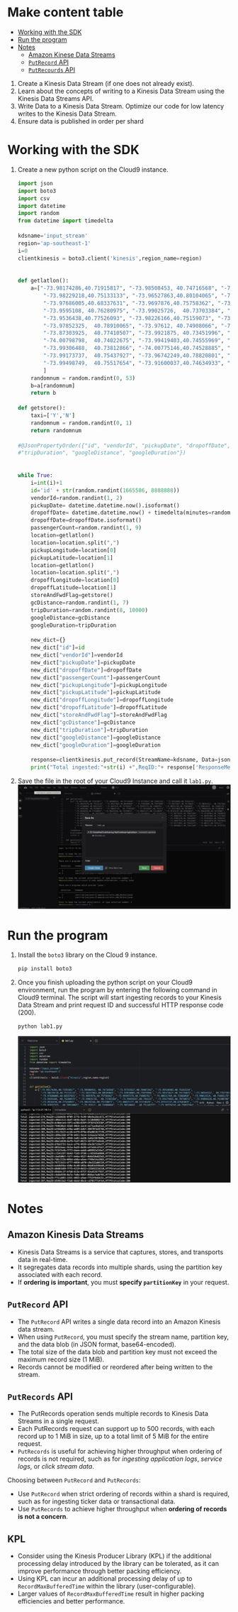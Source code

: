 # Make content table
* [Working with the SDK](#working-with-the-sdk)
* [Run the program](#run-the-program)
* [Notes](#notes)
    * [Amazon Kinese Data Streams](#amazon-kinesis-data-streams)
    * [`PutRecord` API](#putrecord-api)
    * [`PutRecourds` API](#putrecords-api)
1. Create a Kinesis Data Stream (if one does not already exist).
2. Learn about the concepts of writing to a Kinesis Data Stream using the Kinesis Data Streams API.
3. Write Data to a Kinesis Data Stream.
Optimize our code for low latency writes to the Kinesis Data Stream.
4. Ensure data is published in order per shard

# Working with the SDK
1. Create a new python script on the Cloud9 instance.
    ```python
    import json
    import boto3
    import csv
    import datetime
    import random
    from datetime import timedelta

    kdsname='input_stream'
    region='ap-southeast-1'
    i=0
    clientkinesis = boto3.client('kinesis',region_name=region)


    def getlatlon():
        a=["-73.98174286,40.71915817", "-73.98508453, 40.74716568", "-73.97333527,40.76407242", "-73.99310303,40.75263214",
            "-73.98229218,40.75133133", "-73.96527863,40.80104065", "-73.97010803,40.75979996", "-73.99373627,40.74176025", "-73.98544312,	40.73571014",
            "-73.97686005,40.68337631", "-73.9697876,40.75758362", "-73.99397278,40.74086761", "-74.00531769,40.72866058", "-73.99013519, 40.74885178",
            "-73.9595108, 40.76280975", "-73.99025726,	40.73703384", "-73.99495697,40.745121", "-73.93579865,40.70730972", "-73.99046326,40.75100708",
            "-73.9536438,40.77526093", "-73.98226166,40.75159073", "-73.98831177,40.72318649", "-73.97222137,40.67683029", "-73.98626709,40.73276901",
            "-73.97852325,	40.78910065", "-73.97612, 40.74908066", "-73.98240662,	40.73148727", "-73.98776245,40.75037384", "-73.97187042,40.75840378",
            "-73.87303925,	40.77410507", "-73.9921875,	40.73451996", "-73.98435974,40.74898529", "-73.98092651,40.74196243", "-74.00701904,40.72573853",
            "-74.00798798,	40.74022675", "-73.99419403,40.74555969", "-73.97737885,40.75883865", "-73.97051239,40.79664993", "-73.97693634,40.7599144",
            "-73.99306488,	40.73812866", "-74.00775146,40.74528885", "-73.98532867,40.74198914", "-73.99037933,40.76152802", "-73.98442078,40.74978638",
            "-73.99173737,	40.75437927", "-73.96742249,40.78820801", "-73.97813416,40.72935867", "-73.97171021,40.75943375", "-74.00737,40.7431221",
            "-73.99498749,	40.75517654", "-73.91600037,40.74634933", "-73.99924469,40.72764587", "-73.98488617,40.73621368", "-73.98627472,40.74737167"
            ]
        randomnum = random.randint(0, 53)
        b=a[randomnum]
        return b	
                
    def getstore():
        taxi=['Y','N']
        randomnum = random.randint(0, 1)
        return randomnum

    #@JsonPropertyOrder({"id", "vendorId", "pickupDate", "dropoffDate", "passengerCount", "pickupLongitude", "pickupLatitude", "dropoffLongitude", "dropoffLatitude", "storeAndFwdFlag", "gcDistance", 
    #"tripDuration", "googleDistance", "googleDuration"})


    while True:
        i=int(i)+1
        id='id' + str(random.randint(1665586, 8888888))
        vendorId=random.randint(1, 2)
        pickupDate= datetime.datetime.now().isoformat()
        dropoffDate= datetime.datetime.now() + timedelta(minutes=random.randint(30, 100))
        dropoffDate=dropoffDate.isoformat()
        passengerCount=random.randint(1, 9)
        location=getlatlon()
        location=location.split(",")
        pickupLongitude=location[0]
        pickupLatitude=location[1]
        location=getlatlon()
        location=location.split(",")
        dropoffLongitude=location[0]
        dropoffLatitude=location[1]	
        storeAndFwdFlag=getstore()
        gcDistance=random.randint(1, 7)
        tripDuration=random.randint(8, 10000)
        googleDistance=gcDistance
        googleDuration=tripDuration
        
        new_dict={}
        new_dict["id"]=id
        new_dict["vendorId"]=vendorId
        new_dict["pickupDate"]=pickupDate
        new_dict["dropoffDate"]=dropoffDate
        new_dict["passengerCount"]=passengerCount
        new_dict["pickupLongitude"]=pickupLongitude
        new_dict["pickupLatitude"]=pickupLatitude
        new_dict["dropoffLongitude"]=dropoffLongitude
        new_dict["dropoffLatitude"]=dropoffLatitude
        new_dict["storeAndFwdFlag"]=storeAndFwdFlag
        new_dict["gcDistance"]=gcDistance
        new_dict["tripDuration"]=tripDuration
        new_dict["googleDistance"]=googleDistance
        new_dict["googleDuration"]=googleDuration
        
        response=clientkinesis.put_record(StreamName=kdsname, Data=json.dumps(new_dict), PartitionKey=id)
        print("Total ingested:"+str(i) +",ReqID:"+ response['ResponseMetadata']['RequestId'] + ",HTTPStatusCode:"+ str(response['ResponseMetadata']['HTTPStatusCode']))
    ```

2. Save the file in the root of your Cloud9 Instance and call it `lab1.py`.
    ![](../images/[Lab1]%20save%20a%20file.png)


# Run the program
1. Install the `boto3` library on the Cloud 9 instance.
    ```bash
    pip install boto3
    ```
2. Once you finish uploading the python script on your Cloud9 environment, run the program by entering the following command in Cloud9 terminal. The script will start ingesting records to your Kinesis Data Stream and print request ID and successful HTTP response code (200).
    ```bash
    python lab1.py
    ```
    ![](../images/[Lab1]%20Ingestion%20Screenshot.png)

# Notes
## Amazon Kinesis Data Streams
- Kinesis Data Streams is a service that captures, stores, and transports data in real-time.
- It segregates data records into multiple shards, using the partition key associated with each record.
- If **ordering is important**, you must **specify `partitionKey`** in your request.

## `PutRecord` API
- The `PutRecord` API writes a single data record into an Amazon Kinesis data stream.
- When using `PutRecord`, you must specify the stream name, partition key, and the data blob (in JSON format, base64-encoded).
- The total size of the data blob and partition key must not exceed the maximum record size (1 MiB).
- Records cannot be modified or reordered after being written to the stream.

## `PutRecords` API
- The PutRecords operation sends multiple records to Kinesis Data Streams in a single request.
- Each PutRecords request can support up to 500 records, with each record up to 1 MiB in size, up to a total limit of 5 MiB for the entire request.
- `PutRecords` is useful for achieving higher throughput when ordering of records is not required, such as for _ingesting application logs_, _service logs_, or _click stream data_.

Choosing between `PutRecord` and `PutRecords`:
- Use `PutRecord` when strict ordering of records within a shard is required, such as for ingesting ticker data or transactional data.
- Use `PutRecords` to achieve higher throughput when **ordering of records is not a concern**.

## KPL
- Consider using the Kinesis Producer Library (KPL) if the additional processing delay introduced by the library can be tolerated, as it can improve performance through better packing efficiency.
- Using KPL  can incur an additional processing delay of up to `RecordMaxBufferedTime` within the library (user-configurable).
- Larger values of `RecordMaxBufferedTime` result in higher packing efficiencies and better performance.